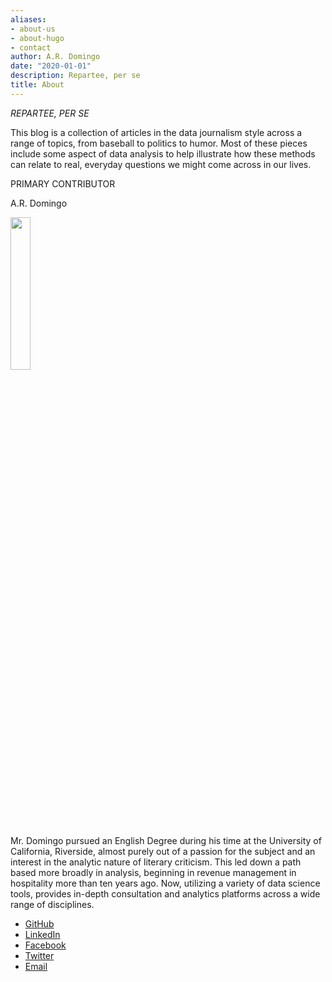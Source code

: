 ```yaml
---
aliases:
- about-us
- about-hugo
- contact
author: A.R. Domingo
date: "2020-01-01"
description: Repartee, per se
title: About
---
```



<em>REPARTEE, PER SE</em>

This blog is a collection of articles in the data journalism style across a range of topics, from baseball to politics to humor.  Most of these pieces include some aspect of data analysis to help illustrate how these methods can relate to real, everyday questions we might come across in our lives.


PRIMARY CONTRIBUTOR

A.R. Domingo

<img src="/./about_files/ARDomingo1.jpg" alt="" width="25%" height="25%"/>

Mr. Domingo pursued an English Degree during his time at the University of California, Riverside, almost purely out of a passion for the subject and an interest in the analytic nature of literary criticism.  This led down a path based more broadly in analysis, beginning in revenue management in hospitality more than ten years ago.  Now, utilizing a variety of data science tools, provides in-depth consultation and analytics platforms across a wide range of disciplines. 




* [GitHub](https://github.com/ardomingo/)
* [LinkedIn](https://www.linkedin.com/in/andres-domingo-75682343/)
* [Facebook](https://www.facebook.com/andy.domingo/)
* [Twitter](https://twitter.com/andresrdomingo/)
* [Email](mailto:andres.r.domingo@gmail.com)



